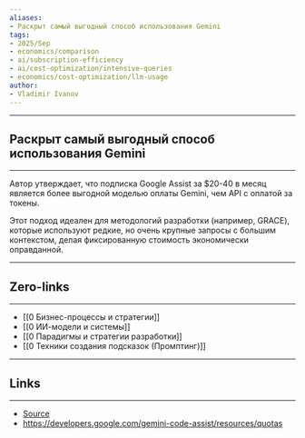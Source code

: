 ```yaml
---
aliases: 
- Раскрыт самый выгодный способ использования Gemini 
tags:
- 2025/Sep
- economics/comparison
- ai/subscription-efficiency
- ai/cost-optimization/intensive-queries
- economics/cost-optimization/llm-usage
author:
- Vladimir Ivanov
---
```

-----
## Раскрыт самый выгодный способ использования Gemini
-----
Автор утверждает, что подписка Google Assist за $20-40 в месяц является более выгодной моделью оплаты Gemini, чем API с оплатой за токены. 

Этот подход идеален для методологий разработки (например, GRACE), которые используют редкие, но очень крупные запросы с большим контекстом, делая фиксированную стоимость экономически оправданной.

---
## Zero-links
---
- [[0 Бизнес-процессы и стратегии]]
- [[0 ИИ-модели и системы]]
- [[0 Парадигмы и стратегии разработки]]
- [[0 Техники создания подсказок (Промптинг)]]

---
## Links
---
- [Source](https://t.me/turboproject/2191)
- https://developers.google.com/gemini-code-assist/resources/quotas
